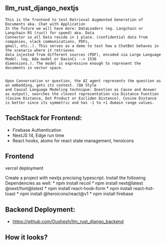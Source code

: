 ## llm_rust_django_nextjs
    This is the frontend to test Retrieval Augmented Generation of Documents aka. Chat with Application
    In the future we will have more: DataLoaders (eg. Langchain or Langchain RS (rust) for speed) aka. Data
    Connector so all Data reside in 1 place. (confidential data from companies, slack communications, PDFs,
    gmail, etc..). This serves as a demo to test how a ChatBot behaves in the scenario where it retrieves
    data injested from different sources (PDF), encoded via Large Language Model. (eg. Ada model or DavinCi --> 1536
    dimensions.). The model is expressive enough to represent the documents in vector space.


    Upon Conversation or question, the AI agent represents the question as an embedding, gets its context. (QA Style 
    and Causal Language Modeling technique: Question as Cause and Answer as output), searches the closest representation via Distance Function (Cosine Distance, Dot Product or Eucliden Distance). Cosine Distance 
    is better since its symmetric and has -1 to +1 domain range values.

## TechStack for Frontend: 
   * Firebase Authentication 
   * NextJS 14, Edge run time 
   * React hooks, atoms for react state management, heroicons 


## Frontend 
   vercel deployment
    
   Create a project with nextjs precising typescript.
    Install the following Dependencies as well:
    * npm install recoil
    * npm install next@latest @next/font@latest
    * npm install react-hook-form
    * npm install react-hot-toast
    * npm install @heroicons/react@v1
    * npm install firebase

## Backend Deployment: 
   * https://github.com/Oushesh/llm_rust_django_backend



## How it looks?

![]()
![]()


